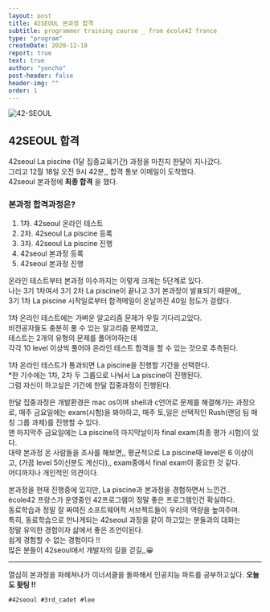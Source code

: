 ```yaml
---
layout: post
title: 42SEOUL 본과정 합격
subtitle: programmer training course _ from école42 france
type: "program"
createDate: 2020-12-18
report: true
text: true
author: "yoncho"
post-header: false
header-img: ""
order: 1
---
```

![42-SEOUL](https://user-images.githubusercontent.com/44021629/104856396-d4126680-5955-11eb-91b4-e8ba6090ae54.jpg)

## 42SEOUL 합격

42seoul La piscine (1달 집중교육기간) 과정을 마친지 한달이 지나갔다.  
그리고 12월 18일 오전 9시 42분,, 합격 통보 이메일이 도착했다.  
42seoul 본과정에 **최종 합격** 을 했다.

### 본과정 합격과정은?

1. 1차. 42seoul 온라인 테스트                   
2. 2차. 42seoul La piscine 등록               
3. 3차. 42seoul La piscine 진행 
4. 42seoul 본과정 등록
5. 42seoul 본과정 진행

온라인 테스트부터 본과정 이수까지는 이렇게 크게는 5단계로 있다.   
나는 3기 1차여서 3기 2차 La piscine이 끝나고 3기 본과정이 발표되기 때문에,,   
3기 1차 La piscine 시작일로부터 합격메일이 온날까진 40일 정도가 걸렸다.  

1차 온라인 테스트에는 가벼운 알고리즘 문제가 우릴 기다리고있다.   
비전공자들도 충분히 풀 수 있는 알고리즘 문제였고,   
테스트는 2개의 유형의 문제를 풀어야하는데   
각각 10 level 이상씩 풀어야 온라인 테스트 합격을 할 수 있는 것으로 추측된다.    

1차 온라인 테스트가 통과되면 La piscine을 진행할 기간을 선택한다.  
*한 기수에는 1차, 2차 두 그룹으로 나눠서 La piscine이 진행된다.  
그럼 자신이 하고싶은 기간에 한달 집중과정이 진행된다.

한달 집중과정은 개발환경은 mac os이며 shell과 c언어로 문제를 해결해가는 과정으로, 매주 금요일에는 exam(시험)을 봐야하고, 매주 토,일은 선택적인 Rush(랜덤 팀 매칭 그룹 과제)를 진행할 수 있다.  
맨 마지막주 금요일에는 La piscine의 마지막날이자 final exam(최종 평가 시험)이 있다.  
대략 본과정 온 사람들을 조사를 해보면,, 평균적으로 La piscine때 level은 6 이상이고, (가끔 level 5이신분도 계신다),, exam중에서 final exam이 중요한 것 같다.  
어디까지나 개인적인 의견이다.

본과정을 현재 진행중에 있지만, La piscine과 본과정을 경험하면서 느낀건..  
école42 프랑스가 운영중인 42프로그램이 정말 좋은 프로그램인건 확실하다.  
동료학습과 정말 잘 짜여진 소프트웨어적 서브젝트들이 우리의 역량을 높여주며.  
특히, 동료학습으로 만나게되는 42seoul 과정을 같이 하고있는 분들과의 대화는  
정말 유익한 경험이자 삶에서 좋은 조언이된다.  
쉽게 경험할 수 없는 경험이다 !!  
많은 분들이 42seoul에서 개발자의 길을 걷길,,😀 


<hr>

열심히 본과정을 파헤쳐나가 이너서클을 돌파해서
인공지능 파트를 공부하고싶다. 
**오늘도 홧팅 !!**


<code>#42seoul #3rd_cadet #lee</code>
